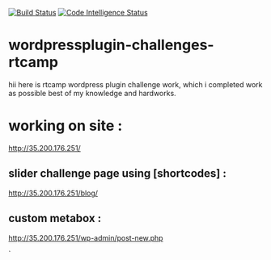 [![Build Status](https://scrutinizer-ci.com/g/saggy916/wordpressplugin-challenges-rtcamp/badges/build.png?b=master)](https://scrutinizer-ci.com/g/saggy916/wordpressplugin-challenges-rtcamp/build-status/master)
[![Code Intelligence Status](https://scrutinizer-ci.com/g/saggy916/wordpressplugin-challenges-rtcamp/badges/code-intelligence.svg?b=master)](https://scrutinizer-ci.com/code-intelligence)

# wordpressplugin-challenges-rtcamp
hii here is rtcamp wordpress plugin challenge work, which i completed work as possible best of my knowledge and hardworks.

# working on site :
http://35.200.176.251/



## slider challenge page using [shortcodes] : 
http://35.200.176.251/blog/ 

## custom metabox : 
http://35.200.176.251/wp-admin/post-new.php





`
